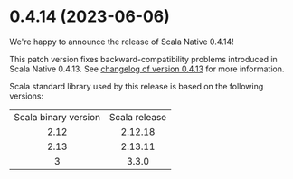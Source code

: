 # 0.4.14 (2023-06-06)

We're happy to announce the release of Scala Native 0.4.14! 

This patch version fixes backward-compatibility problems introduced in Scala Native 0.4.13. 
See [changelog of version 0.4.13](0.4.13.md) for more information.

Scala standard library used by this release is based on the following versions:
<table>
<tbody>
  <tr>
    <td>Scala binary version</td>
    <td>Scala release</td>
  </tr>
  <tr>
    <td align="center">2.12</td>
    <td align="center">2.12.18</td>
  </tr>
  <tr>
    <td align="center">2.13</td>
    <td align="center">2.13.11</td>
  </tr>
  <tr>
    <td align="center">3</td>
    <td align="center">3.3.0</td>
  </tr>
</tbody>
</table>

